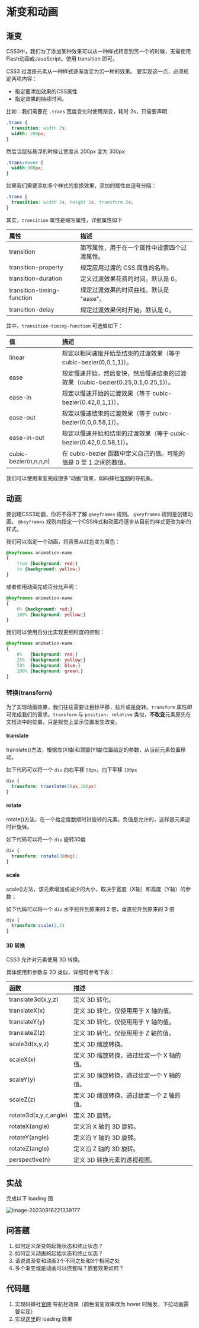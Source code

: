 # 渐变和动画

## 渐变

CSS3中，我们为了添加某种效果可以从一种样式转变到另一个的时候，无需使用Flash动画或JavaScript。使用 transition 即可。

CSS3 过渡是元素从一种样式逐渐改变为另一种的效果。 要实现这一点，必须规定两项内容：

- 指定要添加效果的CSS属性
- 指定效果的持续时间。

比如：我们需要在 `.trans` 宽度变化时使用渐变，耗时 2s，只需要声明

```css
.trans {
  transition: width 2s;
  width: 200px;
}
```

然后当鼠标悬浮的时候让宽度从 200px 变为 300px

```css
.trans:hover {
  width:300px;
}
```

如果我们需要添加多个样式的变换效果，添加的属性由逗号分隔：

```css
.trans {
  transition: width 2s, height 2s, transform 2s;
}
```

其实，`transition` 属性是缩写属性，详细属性如下

| 属性                       | 描述                                         |
| :------------------------- | :------------------------------------------- |
| transition                 | 简写属性，用于在一个属性中设置四个过渡属性。 |
| transition-property        | 规定应用过渡的 CSS 属性的名称。              |
| transition-duration        | 定义过渡效果花费的时间。默认是 0。           |
| transition-timing-function | 规定过渡效果的时间曲线。默认是 "ease"。      |
| transition-delay           | 规定过渡效果何时开始。默认是 0。             |

其中，`transition-timing-function` 可选值如下：

| 值                    | 描述                                                         |
| :-------------------- | :----------------------------------------------------------- |
| linear                | 规定以相同速度开始至结束的过渡效果（等于 cubic-bezier(0,0,1,1)）。 |
| ease                  | 规定慢速开始，然后变快，然后慢速结束的过渡效果（cubic-bezier(0.25,0.1,0.25,1)）。 |
| ease-in               | 规定以慢速开始的过渡效果（等于 cubic-bezier(0.42,0,1,1)）。  |
| ease-out              | 规定以慢速结束的过渡效果（等于 cubic-bezier(0,0,0.58,1)）。  |
| ease-in-out           | 规定以慢速开始和结束的过渡效果（等于 cubic-bezier(0.42,0,0.58,1)）。 |
| cubic-bezier(n,n,n,n) | 在 cubic-bezier 函数中定义自己的值。可能的值是 0 至 1 之间的数值。 |

我们可以使用渐变完成很多“动画”效果，如码蜂社[官网](https://www.mafengshe.com/)的导航条。

## 动画

要创建CSS3动画，你将不得不了解 `@keyframes` 规则。 `@keyframes` 规则是创建动画。 `@keyframes` 规则内指定一个CSS样式和动画将逐步从目前的样式更改为新的样式。

我们可以指定一个动画，将背景从红色变为黄色：

```css
@keyframes animation-name
{
    from {background: red;}
    to {background: yellow;}
}
```

或者使用动画完成百分比声明：

```css
@keyframes animation-name
{
    0% {background: red;}
    100% {background: yellow;}
}
```

我们可以使用百分比实现更细粒度的控制：

```css
@keyframes animation-name
{
    0%   {background: red;}
    25%  {background: yellow;}
    50%  {background: blue;}
    100% {background: green;}
}
```

### 转换(transform)

为了实现动画效果，我们往往需要让目标平移，拉升或是旋转。`transform` 属性即可完成我们的需求。`transform` 与 `position: relative` 类似，**不改变**元素原先在文档流中的位置，只是视觉上显示位置发生改变。

#### translate

translate()方法，根据左(X轴)和顶部(Y轴)位置给定的参数，从当前元素位置移动。

如下代码可以将一个 `div` 向右平移 `50px`，向下平移 `100px`

```css
div {
  transform: translate(50px,100px)
}
```

#### rotate

rotate()方法，在一个给定度数顺时针旋转的元素。负值是允许的，这样是元素逆时针旋转。

如下代码可以将一个 `div` 旋转30度

```css
div {
  transform: rotate(30deg);
}
```

#### scale

scale()方法，该元素增加或减少的大小，取决于宽度（X轴）和高度（Y轴）的参数；

如下代码可以将一个 `div` 水平拉升到原来的 2 倍，垂直拉升到原来的 3 倍

```css
div {
  transform:scale(2,3)
}
```

#### 3D 转换

CSS3 允许对元素使用 3D 转换。

具体使用和参数与 2D 类似，详细可参考下表：

| 函数                  | 描述                                      |
| :-------------------- | :---------------------------------------- |
| translate3d(x,y,z)    | 定义 3D 转化。                            |
| translateX(x)         | 定义 3D 转化，仅使用用于 X 轴的值。       |
| translateY(y)         | 定义 3D 转化，仅使用用于 Y 轴的值。       |
| translateZ(z)         | 定义 3D 转化，仅使用用于 Z 轴的值。       |
| scale3d(x,y,z)        | 定义 3D 缩放转换。                        |
| scaleX(x)             | 定义 3D 缩放转换，通过给定一个 X 轴的值。 |
| scaleY(y)             | 定义 3D 缩放转换，通过给定一个 Y 轴的值。 |
| scaleZ(z)             | 定义 3D 缩放转换，通过给定一个 Z 轴的值。 |
| rotate3d(x,y,z,angle) | 定义 3D 旋转。                            |
| rotateX(angle)        | 定义沿 X 轴的 3D 旋转。                   |
| rotateY(angle)        | 定义沿 Y 轴的 3D 旋转。                   |
| rotateZ(angle)        | 定义沿 Z 轴的 3D 旋转。                   |
| perspective(n)        | 定义 3D 转换元素的透视视图。              |

## 实战

完成以下 loading 图

![image-20230916221339177](C:\Users\86153\AppData\Roaming\Typora\typora-user-images\image-20230916221339177.png)





## 问答题

1. 如何定义渐变的起始状态和终止状态？
2. 如何定义动画的起始状态和终止状态？
3. 请说说渐变和动画3个不同之处和3个相同之处
4. 多个渐变或是动画可以嵌套吗？嵌套效果如何？

## 代码题

1. 实现码蜂社[官网](https://www.mafengshe.com/) 导航栏效果（颜色渐变效果改为 hover 时触发，下拉动画需要实现）
2. 实现[这里](http://fe-base.books.mafengshe.com/前端基础/CSS/assets/loading3.html)的 loading 效果